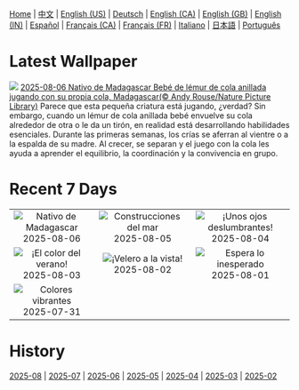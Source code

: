 [Home](../README.md) | [中文](zh-CN.md) | [English (US)](en-US.md) | [Deutsch](de-DE.md) | [English (CA)](en-CA.md) | [English (GB)](en-GB.md) | [English (IN)](en-IN.md) | [Español](es-ES.md) | [Français (CA)](fr-CA.md) | [Français (FR)](fr-FR.md) | [Italiano](it-IT.md) | [日本語](ja-JP.md) | [Português](pt-BR.md)

# Latest Wallpaper
![](https://www.bing.com/th?id=OHR.BabyLemur_ES-ES4465039868_UHD.jpg)
[2025-08-06 Nativo de Madagascar Bebé de lémur de cola anillada jugando con su propia cola, Madagascar(© Andy Rouse/Nature Picture Library)](https://www.bing.com/th?id=OHR.BabyLemur_ES-ES4465039868_UHD.jpg)
Parece que esta pequeña criatura está jugando, ¿verdad? Sin embargo, cuando un lémur de cola anillada bebé envuelve su cola alrededor de otra o le da un tirón, en realidad está desarrollando habilidades esenciales. Durante las primeras semanas, los crías se aferran al vientre o a la espalda de su madre. Al crecer, se separan y el juego con la cola les ayuda a aprender el equilibrio, la coordinación y la convivencia en grupo.

# Recent 7 Days
|  |  |  |
|:---:|:---:|:---:|
| ![](https://www.bing.com/th?id=OHR.BabyLemur_ES-ES4465039868_400x240.jpg "Nativo de Madagascar") 2025-08-06 | ![](https://www.bing.com/th?id=OHR.CaliforniaTidepool_ES-ES4288360628_400x240.jpg "Construcciones del mar") 2025-08-05 | ![](https://www.bing.com/th?id=OHR.LaplandOwl_ES-ES4200843569_400x240.jpg "¡Unos ojos deslumbrantes!") 2025-08-04 |
| ![](https://www.bing.com/th?id=OHR.HappySunflower_ES-ES4115334134_400x240.jpg "¡El color del verano!") 2025-08-03 | ![](https://www.bing.com/th?id=OHR.MallorcaSumerYacht_ES-ES6937239924_400x240.jpg "¡Velero a la vista!") 2025-08-02 | ![](https://www.bing.com/th?id=OHR.EdinburghFringe_ES-ES3946944974_400x240.jpg "Espera lo inesperado") 2025-08-01 |
| ![](https://www.bing.com/th?id=OHR.NaPaliKauai_ES-ES3845188228_400x240.jpg "Colores vibrantes") 2025-07-31 |  |  |

# History
[2025-08](../archives/wallpaper/es-ES/w_2025_08.md) | [2025-07](../archives/wallpaper/es-ES/w_2025_07.md) | [2025-06](../archives/wallpaper/es-ES/w_2025_06.md) | [2025-05](../archives/wallpaper/es-ES/w_2025_05.md) | [2025-04](../archives/wallpaper/es-ES/w_2025_04.md) | [2025-03](../archives/wallpaper/es-ES/w_2025_03.md) | [2025-02](../archives/wallpaper/es-ES/w_2025_02.md)
